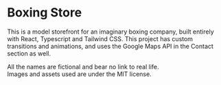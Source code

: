 # Boxing Store

This is a model storefront for an imaginary boxing company, built entirely with React, Typescript and Tailwind CSS.
This project has custom transitions and animations, and uses the Google Maps API in the Contact section as well.

All the names are fictional and bear no link to real life.  
Images and assets used are under the MIT license.
